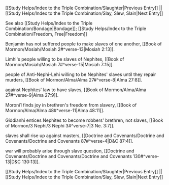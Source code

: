 [[Study Helps/Index to the Triple Combination/Slaughter|Previous Entry]]  ||  [[Study Helps/Index to the Triple Combination/Slay, Slew, Slain|Next Entry]]

 See also [[Study Helps/Index to the Triple Combination/Bondage|Bondage]]; [[Study Helps/Index to the Triple Combination/Freedom, Free|Freedom]]

 Benjamin has not suffered people to make slaves of one another, [[Book of Mormon/Mosiah/Mosiah 2#^verse-13|Mosiah 2:13]].

 Limhi's people willing to be slaves of Nephites, [[Book of Mormon/Mosiah/Mosiah 7#^verse-15|Mosiah 7:15]].

 people of Anti-Nephi-Lehi willing to be Nephites' slaves until they repair murders, [[Book of Mormon/Alma/Alma 27#^verse-8|Alma 27:8]].

 against Nephites' law to have slaves, [[Book of Mormon/Alma/Alma 27#^verse-9|Alma 27:9]].

 Moroni1 finds joy in brethren's freedom from slavery, [[Book of Mormon/Alma/Alma 48#^verse-11|Alma 48:11]].

 Giddianhi entices Nephites to become robbers' brethren, not slaves, [[Book of Mormon/3 Nephi/3 Nephi 3#^verse-7|3 Ne. 3:7]].

 slaves shall rise up against masters, [[Doctrine and Covenants/Doctrine and Covenants/Doctrine and Covenants 87#^verse-4|D&C 87:4]].

 war will probably arise through slave question, [[Doctrine and Covenants/Doctrine and Covenants/Doctrine and Covenants 130#^verse-13|D&C 130:13]].

[[Study Helps/Index to the Triple Combination/Slaughter|Previous Entry]]  ||  [[Study Helps/Index to the Triple Combination/Slay, Slew, Slain|Next Entry]]